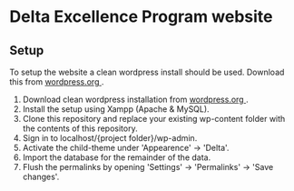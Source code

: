 # Delta Excellence Program website

## Setup
To setup the website a clean wordpress install should be used. Download this from [wordpress.org ](https://wordpress.org/).

1. Download clean wordpress installation from [wordpress.org ](https://wordpress.org/).
2. Install the setup using Xampp (Apache & MySQL).
3. Clone this repository and replace your existing wp-content folder with the contents of this repository.
4. Sign in to localhost/{project folder}/wp-admin.
5. Activate the child-theme under 'Appearence' -> 'Delta'.
6. Import the database for the remainder of the data.
7. Flush the permalinks by opening 'Settings' -> 'Permalinks' -> 'Save changes'.

